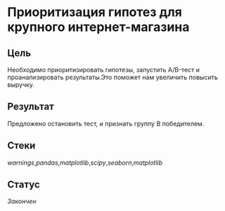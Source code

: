 # Приоритизация гипотез для крупного интернет-магазина

## Цель
Необходимо приоритизировать гипотезы, запустить A/B-тест и проанализировать результаты.Это поможет нам увеличить повысить выручку.
## Результат
Предложено остановить тест, и признать группу B победителем.
## Стеки
_warnings_,_pandas_,_matplotlib_,_scipy_,_seaborn_,_matplotlib_
## Статус
_Закончен_
